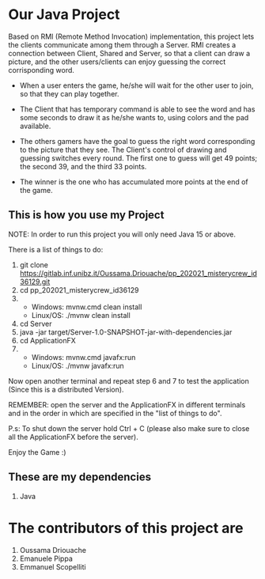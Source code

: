 
# Our Java Project

Based on RMI (Remote Method Invocation) implementation, this project lets the clients communicate among them through a Server.
RMI creates a connection between Client, Shared and Server, so that a client can draw a picture, and the other users/clients can enjoy guessing the correct corrisponding word.

- When a user enters the game, he/she will wait for the other user to join, so that they can play together.

- The Client that has temporary command is able to see the word and has some seconds to draw it as he/she wants to, using colors and the pad available.

- The others gamers have the goal to guess the right word corresponding to the picture that they see.
  The Client's control of drawing and guessing switches every round.
  The first one to guess will get 49 points; the second 39, and the third 33 points.

- The winner is the one who has accumulated more points at the end of the game.


## This is how you use my Project

NOTE: In order to run this project you will only need Java 15 or above.

There is a list of things to do:
1) git clone https://gitlab.inf.unibz.it/Oussama.Driouache/pp_202021_misterycrew_id36129.git
2) cd pp_202021_misterycrew_id36129
3) - Windows: mvnw.cmd clean install
   - Linux/OS: ./mvnw clean install
4) cd Server
5) java -jar target/Server-1.0-SNAPSHOT-jar-with-dependencies.jar
6) cd ApplicationFX
7) - Windows: mvnw.cmd javafx:run
   - Linux/OS: ./mvnw javafx:run

Now open another terminal and repeat step 6 and 7 to test the application
(Since this is a distributed Version).

REMEMBER: open the server and the ApplicationFX in different terminals
and in the order in which are specified in the "list of things to do".

P.s: To shut down the server hold Ctrl + C (please also make sure to 
close all the ApplicationFX before the server).

Enjoy the Game :)

## These are my dependencies

1. Java

# The contributors of this project are

1. Oussama Driouache
2. Emanuele Pippa
3. Emmanuel Scopelliti
